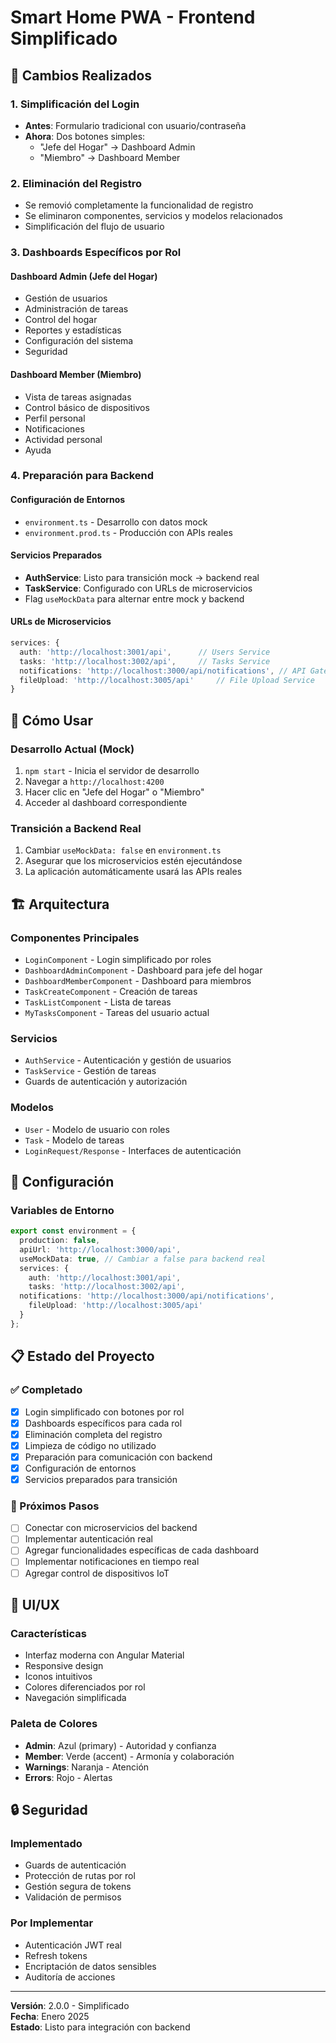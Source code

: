 # Smart Home PWA - Frontend Simplificado

## 🎯 Cambios Realizados

### 1. Simplificación del Login
- **Antes**: Formulario tradicional con usuario/contraseña
- **Ahora**: Dos botones simples:
  - "Jefe del Hogar" → Dashboard Admin
  - "Miembro" → Dashboard Member

### 2. Eliminación del Registro
- Se removió completamente la funcionalidad de registro
- Se eliminaron componentes, servicios y modelos relacionados
- Simplificación del flujo de usuario

### 3. Dashboards Específicos por Rol

#### Dashboard Admin (Jefe del Hogar)
- Gestión de usuarios
- Administración de tareas
- Control del hogar
- Reportes y estadísticas
- Configuración del sistema
- Seguridad

#### Dashboard Member (Miembro)
- Vista de tareas asignadas
- Control básico de dispositivos
- Perfil personal
- Notificaciones
- Actividad personal
- Ayuda

### 4. Preparación para Backend

#### Configuración de Entornos
- `environment.ts` - Desarrollo con datos mock
- `environment.prod.ts` - Producción con APIs reales

#### Servicios Preparados
- **AuthService**: Listo para transición mock → backend real
- **TaskService**: Configurado con URLs de microservicios
- Flag `useMockData` para alternar entre mock y backend

#### URLs de Microservicios
```typescript
services: {
  auth: 'http://localhost:3001/api',      // Users Service
  tasks: 'http://localhost:3002/api',     // Tasks Service  
  notifications: 'http://localhost:3000/api/notifications', // API Gateway hacia Notifications Service
  fileUpload: 'http://localhost:3005/api'     // File Upload Service
}
```

## 🚀 Cómo Usar

### Desarrollo Actual (Mock)
1. `npm start` - Inicia el servidor de desarrollo
2. Navegar a `http://localhost:4200`
3. Hacer clic en "Jefe del Hogar" o "Miembro"
4. Acceder al dashboard correspondiente

### Transición a Backend Real
1. Cambiar `useMockData: false` en `environment.ts`
2. Asegurar que los microservicios estén ejecutándose
3. La aplicación automáticamente usará las APIs reales

## 🏗️ Arquitectura

### Componentes Principales
- `LoginComponent` - Login simplificado por roles
- `DashboardAdminComponent` - Dashboard para jefe del hogar
- `DashboardMemberComponent` - Dashboard para miembros
- `TaskCreateComponent` - Creación de tareas
- `TaskListComponent` - Lista de tareas
- `MyTasksComponent` - Tareas del usuario actual

### Servicios
- `AuthService` - Autenticación y gestión de usuarios
- `TaskService` - Gestión de tareas
- Guards de autenticación y autorización

### Modelos
- `User` - Modelo de usuario con roles
- `Task` - Modelo de tareas
- `LoginRequest/Response` - Interfaces de autenticación

## 🔧 Configuración

### Variables de Entorno
```typescript
export const environment = {
  production: false,
  apiUrl: 'http://localhost:3000/api',
  useMockData: true, // Cambiar a false para backend real
  services: {
    auth: 'http://localhost:3001/api',
    tasks: 'http://localhost:3002/api',
  notifications: 'http://localhost:3000/api/notifications',
    fileUpload: 'http://localhost:3005/api'
  }
};
```

## 📋 Estado del Proyecto

### ✅ Completado
- [x] Login simplificado con botones por rol
- [x] Dashboards específicos para cada rol
- [x] Eliminación completa del registro
- [x] Limpieza de código no utilizado
- [x] Preparación para comunicación con backend
- [x] Configuración de entornos
- [x] Servicios preparados para transición

### 🔄 Próximos Pasos
- [ ] Conectar con microservicios del backend
- [ ] Implementar autenticación real
- [ ] Agregar funcionalidades específicas de cada dashboard
- [ ] Implementar notificaciones en tiempo real
- [ ] Agregar control de dispositivos IoT

## 🎨 UI/UX

### Características
- Interfaz moderna con Angular Material
- Responsive design
- Iconos intuitivos
- Colores diferenciados por rol
- Navegación simplificada

### Paleta de Colores
- **Admin**: Azul (primary) - Autoridad y confianza
- **Member**: Verde (accent) - Armonía y colaboración
- **Warnings**: Naranja - Atención
- **Errors**: Rojo - Alertas

## 🔒 Seguridad

### Implementado
- Guards de autenticación
- Protección de rutas por rol
- Gestión segura de tokens
- Validación de permisos

### Por Implementar
- Autenticación JWT real
- Refresh tokens
- Encriptación de datos sensibles
- Auditoría de acciones

---

**Versión**: 2.0.0 - Simplificado  
**Fecha**: Enero 2025  
**Estado**: Listo para integración con backend